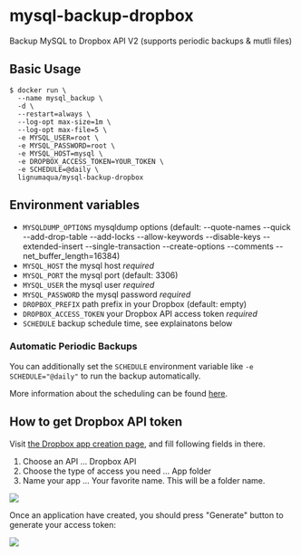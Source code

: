 # mysql-backup-dropbox

Backup MySQL to Dropbox API V2 (supports periodic backups & mutli files)

## Basic Usage

```
$ docker run \
  --name mysql_backup \
  -d \
  --restart=always \
  --log-opt max-size=1m \
  --log-opt max-file=5 \
  -e MYSQL_USER=root \
  -e MYSQL_PASSWORD=root \
  -e MYSQL_HOST=mysql \
  -e DROPBOX_ACCESS_TOKEN=YOUR_TOKEN \
  -e SCHEDULE=@daily \
  lignumaqua/mysql-backup-dropbox
```

## Environment variables

- `MYSQLDUMP_OPTIONS` mysqldump options (default: --quote-names --quick --add-drop-table --add-locks --allow-keywords --disable-keys --extended-insert --single-transaction --create-options --comments --net_buffer_length=16384)
- `MYSQL_HOST` the mysql host *required*
- `MYSQL_PORT` the mysql port (default: 3306)
- `MYSQL_USER` the mysql user *required*
- `MYSQL_PASSWORD` the mysql password *required*
- `DROPBOX_PREFIX` path prefix in your Dropbox (default: empty)
- `DROPBOX_ACCESS_TOKEN` your Dropbox API access token *required*
- `SCHEDULE` backup schedule time, see explainatons below

### Automatic Periodic Backups

You can additionally set the `SCHEDULE` environment variable like `-e SCHEDULE="@daily"` to run the backup automatically.

More information about the scheduling can be found [here](http://godoc.org/github.com/robfig/cron#hdr-Predefined_schedules).

## How to get Dropbox API token

Visit [the Dropbox app creation page](https://www.dropbox.com/developers/apps/create), and fill following fields in there.

1. Choose an API ... Dropbox API
2. Choose the type of access you need ... App folder
3. Name your app ... Your favorite name. This will be a folder name.

![](https://cdn.suin.io/542/1.png)

Once an application have created, you should press "Generate" button to generate your access token:

![](https://cdn.suin.io/542/2.png)
